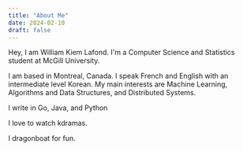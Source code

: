 ```yaml
---
title: "About Me"
date: 2024-02-10
draft: false
---
```


Hey, I am William Kiem Lafond. I'm a Computer Science and Statistics student at McGill University.

I am based in Montreal, Canada. I speak French and English with an intermediate level Korean.
My main interests are Machine Learning, Algorithms and Data Structures, and Distributed Systems.

I write in Go, Java, and Python

I love to watch kdramas.

I dragonboat for fun.
